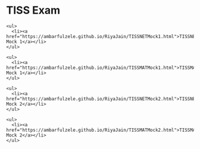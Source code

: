 <html>
<head></head>
<body>
	<h1>TISS Exam</h1>
	
	<ul> 
	  <li><a href="https://ambarfulzele.github.io/RiyaJain/TISSNETMock1.html">TISSNET Mock 1</a></li>
	</ul>
	
	<ul> 
	  <li><a href="https://ambarfulzele.github.io/RiyaJain/TISSMATMock1.html">TISSMAT Mock 1</a></li>
	</ul>
	
	<ul> 
	  <li><a href="https://ambarfulzele.github.io/RiyaJain/TISSNETMock2.html">TISSNET Mock 2</a></li>
	</ul>
	
	<ul> 
	  <li><a href="https://ambarfulzele.github.io/RiyaJain/TISSMATMock2.html">TISSMAT Mock 2</a></li>
	</ul>
</body></html>
